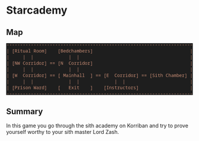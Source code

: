 # Starcademy
## Map
![img](../pictures/map.png)  

## Summary
In this game you go through the sith academy on Korriban and try to prove yourself worthy to your sith master Lord Zash.  

